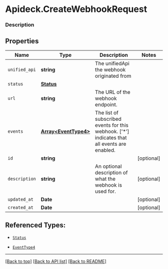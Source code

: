 # Apideck.CreateWebhookRequest

### Description

## Properties
Name | Type | Description | Notes
------------ | ------------- | ------------- | -------------
`unified_api` | **string** | The unifiedApi the webhook originated from | 
`status` | [**Status**](Status.md) |  | 
`url` | **string** | The URL of the webhook endpoint. | 
`events` | [**Array&lt;EventType4&gt;**](EventType4.md) | The list of subscribed events for this webhook. [’*’] indicates that all events are enabled. | 
`id` | **string** |  | [optional] 
`description` | **string** | An optional description of what the webhook is used for. | [optional] 
`updated_at` | **Date** |  | [optional] 
`created_at` | **Date** |  | [optional] 





## Referenced Types:

* [`Status`](Status.md)

* [`EventType4`](EventType4.md)





---

[[Back to top]](#) [[Back to API list]](../../../../README.md#documentation-for-api-endpoints) [[Back to README]](../../../../README.md)


